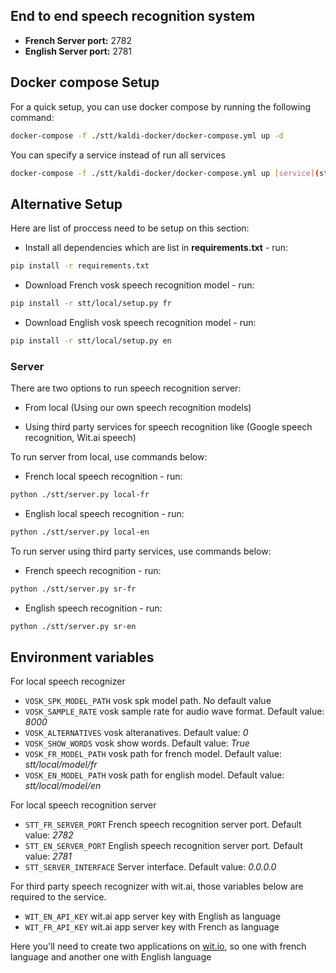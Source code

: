 ## End to end speech recognition system

- **French Server port:** 2782
- **English Server port:** 2781

## Docker compose Setup

For a quick setup, you can use docker compose by running the following command:

```bash
docker-compose -f ./stt/kaldi-docker/docker-compose.yml up -d
```

You can specify a service instead of run all services

```bash
docker-compose -f ./stt/kaldi-docker/docker-compose.yml up [service](stt-en_us | stt-fr_fr) -d
```

## Alternative Setup

Here are list of proccess need to be setup on this section:

- Install all dependencies which are list in **requirements.txt** - run:

```bash
pip install -r requirements.txt
```

- Download French vosk speech recognition model - run:

```bash
pip install -r stt/local/setup.py fr
```

- Download English vosk speech recognition model - run:

```bash
pip install -r stt/local/setup.py en
```

### Server

There are two options to run speech recognition server:

- From local (Using our own speech recognition models)

- Using third party services for speech recognition like (Google speech recognition, Wit.ai speech)

To run server from local, use commands below:

- French local speech recognition - run:

```bash
python ./stt/server.py local-fr
```

- English local speech recognition - run:

```bash
python ./stt/server.py local-en
```

To run server using third party services, use commands below:

- French speech recognition - run:

```bash
python ./stt/server.py sr-fr
```

- English speech recognition - run:

```bash
python ./stt/server.py sr-en
```

## Environment variables

For local speech recognizer

- `VOSK_SPK_MODEL_PATH` vosk spk model path. No default value
- `VOSK_SAMPLE_RATE` vosk sample rate for audio wave format. Default value: _8000_
- `VOSK_ALTERNATIVES` vosk alteranatives. Default value: _0_
- `VOSK_SHOW_WORDS` vosk show words. Default value: _True_
- `VOSK_FR_MODEL_PATH` vosk path for french model. Default value: _stt/local/model/fr_
- `VOSK_EN_MODEL_PATH` vosk path for english model. Default value: _stt/local/model/en_

For local speech recognition server

- `STT_FR_SERVER_PORT` French speech recognition server port. Default value: _2782_
- `STT_EN_SERVER_PORT` English speech recognition server port. Default value: _2781_
- `STT_SERVER_INTERFACE` Server interface. Default value: _0.0.0.0_

For third party speech recognizer with wit.ai, those variables below are required to the service.

- `WIT_EN_API_KEY` wit.ai app server key with English as language
- `WIT_FR_API_KEY` wit.ai app server key with French as language

Here you'll need to create two applications on [wit.io](), so one with french language and another one with English language
